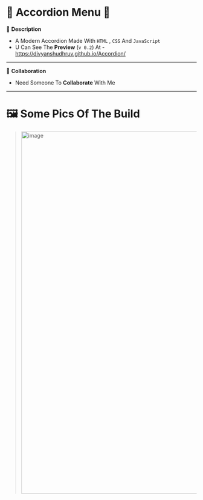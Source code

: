 # 🎈 Accordion Menu 🎈
📑 **Description**
* A Modern Accordion Made With `HTML` , `CSS` And `JavaScript`
* U Can See The **Preview** (`v 0.2`) At - https://divyanshudhruv.github.io/Accordion/
----------------------
🤝 **Collaboration**
* Need Someone To **Collaborate** With Me
---------------------
# 🖼️ **Some Pics Of The Build**
> <img width="960" alt="image" src="https://user-images.githubusercontent.com/71079602/146507137-f208c246-5c56-4c51-abf7-bc7b732e35e6.png">
